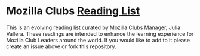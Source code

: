 # Mozilla Clubs [Reading List](https://docs.google.com/document/d/1iczIx5F3tkZZaUorjVfYiD6MfnpYU9fvUP7xec0rs0o/edit#)
This is an evolving reading list curated by Mozilla Clubs Manager, Julia Vallera. 
These readings are intended to enhance the learning experience for Mozilla Club Leaders around the world. 
If you would like to add to it please create an issue above or fork this repository. 

